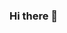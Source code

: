 <script src="https://cdn.tailwindcss.com"></script>

### Hi there 👋

<div class="
  w-96 h-20 bg-gray-50 border border-2 border-gray-300 relative
  before:content-[''] before:absolute before:-top-[2px] before:-left-[1px]
  before:w-6 before:h-6 before:border-t-2 before:border-l-2 before:border-emerald-600
  after:content-[''] after:absolute after:-bottom-[1px] after:-right-[1px]
  after:w-6 after:h-6 after:border-b-2 after:border-r-2 after:border-emerald-600
  shadow-[10px_10px_0_0_#d1d4d9;] hover:scale-[1.03]
  trasition duration-300"
></div>

<!--
**propanto/propanto** is a ✨ _special_ ✨ repository because its `README.md` (this file) appears on your GitHub profile.

Here are some ideas to get you started:

- 🔭 I’m currently working on ...
- 🌱 I’m currently learning ...
- 👯 I’m looking to collaborate on ...
- 🤔 I’m looking for help with ...
- 💬 Ask me about ...
- 📫 How to reach me: ...
- 😄 Pronouns: ...
- ⚡ Fun fact: ...
-->
